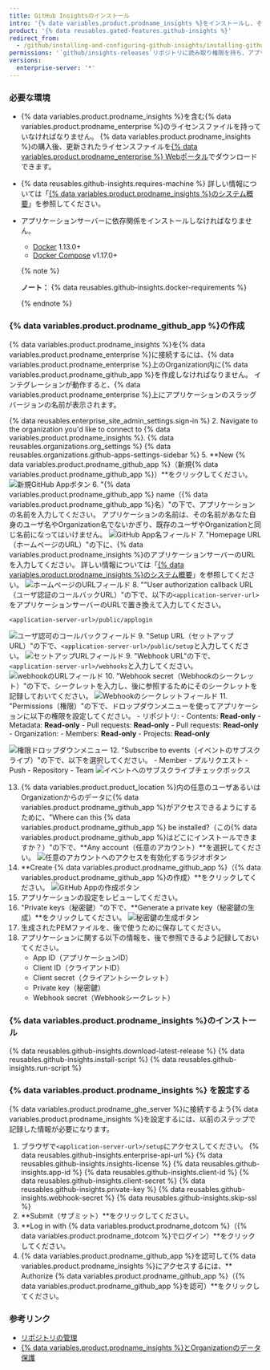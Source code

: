 ```yaml
---
title: GitHub Insightsのインストール
intro: '{% data variables.product.prodname_insights %}をインストールし、そのスタンドアローンアプリケーションを{% data variables.product.prodname_ghe_server %}に接続できます。'
product: '{% data reusables.gated-features.github-insights %}'
redirect_from:
  - /github/installing-and-configuring-github-insights/installing-github-insights
permissions: '`github/insights-releases`リポジトリに読み取り権限を持ち、アプリケーションサーバーに管理アクセスできる{% data variables.product.prodname_enterprise %}のOrganizationのオーナーは、{% data variables.product.prodname_insights %}をインストールできます。'
versions:
  enterprise-server: '*'
---
```


### 必要な環境

- {% data variables.product.prodname_insights %}を含む{% data variables.product.prodname_enterprise %}のライセンスファイルを持っていなければなりません。 {% data variables.product.prodname_insights %}の購入後、更新されたライセンスファイルを[{% data variables.product.prodname_enterprise %} Webポータル](https://enterprise.github.com/download)でダウンロードできます。
- {% data reusables.github-insights.requires-machine %} 詳しい情報については「[{% data variables.product.prodname_insights %}のシステム概要](/github/installing-and-configuring-github-insights/system-overview-for-github-insights#requirements-for-running-github-insights)」を参照してください。
- アプリケーションサーバーに依存関係をインストールしなければなりません。
  - [Docker](https://docs.docker.com/install/) 1.13.0+
  - [Docker Compose](https://docs.docker.com/compose/install/) v1.17.0+

  {% note %}

  **ノート：** {% data reusables.github-insights.docker-requirements %}

  {% endnote %}

### {% data variables.product.prodname_github_app %}の作成

{% data variables.product.prodname_insights %}を{% data variables.product.prodname_enterprise %}に接続するには、{% data variables.product.prodname_enterprise %}上のOrganization内に{% data variables.product.prodname_github_app %}を作成しなければなりません。 インテグレーションが動作すると、{% data variables.product.prodname_enterprise %}上にアプリケーションのスラッグバージョンの名前が表示されます。

{% data reusables.enterprise_site_admin_settings.sign-in %}
2. Navigate to the organization you'd like to connect to
{% data variables.product.prodname_insights %}.
{% data reusables.organizations.org_settings %}
{% data reusables.organizations.github-apps-settings-sidebar %}
5. **New {% data variables.product.prodname_github_app %}（新規{% data variables.product.prodname_github_app %}）**をクリックしてください。 ![新規GitHub Appボタン](/assets/images/help/apps/github_apps_new.png)
6. "{% data variables.product.prodname_github_app %} name（{% data variables.product.prodname_github_app %}名）"の下で、アプリケーションの名前を入力してください。 アプリケーションの名前は、その名前があなた自身のユーザ名やOrganization名でないかぎり、既存のユーザやOrganizationと同じ名前になってはいけません。 ![GitHub App名フィールド](/assets/images/help/apps/github_apps_app_name.png)
7. "Homepage URL（ホームページのURL）"の下に、{% data variables.product.prodname_insights %}のアプリケーションサーバーのURLを入力してください。 詳しい情報については「[{% data variables.product.prodname_insights %}のシステム概要](/insights/installing-and-configuring-github-insights/system-overview-for-github-insights#requirements-for-running-github-insights)」を参照してください。 ![ホームページのURLフィールド](/assets/images/help/apps/github_apps_homepage_url.png)
8. ""User authorization callback URL（ユーザ認証のコールバックURL）"の下で、以下の`<application-server-url>`をアプリケーションサーバーのURLで置き換えて入力してください。
   ```
   <application-server-url>/public/applogin
   ```
   ![ユーザ認可のコールバックフィールド](/assets/images/help/apps/github_apps_user_authorization.png)
9. "Setup URL（セットアップURL）"の下で、`<application-server-url>/public/setup`と入力してください。 ![セットアップURLフィールド](/assets/images/help/apps/github-apps-setup-url.png)
9. "Webhook URL"の下で、 `<application-server-url>/webhooks`と入力してください。 ![webhookのURLフィールド](/assets/images/help/apps/github_apps_webhook_url.png)
10. "Webhook secret（Webhookのシークレット）"の下で、シークレットを入力し、後に参照するためにそのシークレットを記録しておいてください。 ![Webhookのシークレットフィールド](/assets/images/help/apps/github_apps_webhook_secret.png)
11. "Permissions（権限）"の下で、ドロップダウンメニューを使ってアプリケーションに以下の権限を設定してください。
    - リポジトリ:
      - Contents: **Read-only**
      - Metadata: **Read-only**
      - Pull requests: **Read-only**
      - Pull requests: **Read-only**
    - Organization:
      - Members: **Read-only**
      - Projects: **Read-only**

  ![権限ドロップダウンメニュー](/assets/images/help/apps/github_apps_new_permissions_post2dot13.png)
12. "Subscribe to events（イベントのサブスクライブ）"の下で、以下を選択してください。
    - Member
    - プルリクエスト
    - Push
    - Repository
    - Team ![イベントへのサブスクライブチェックボックス](/assets/images/help/apps/github_apps_subscribe_to_events_pr_push_repository.png)

13. {% data variables.product.product_location %}内の任意のユーザあるいはOrganizationからのデータに{% data variables.product.prodname_github_app %}がアクセスできるようにするために、"Where can this {% data variables.product.prodname_github_app %} be installed?（この{% data variables.product.prodname_github_app %}はどこにインストールできますか？）"の下で、**Any account（任意のアカウント）**を選択してください。 ![任意のアカウントへのアクセスを有効化するラジオボタン](/assets/images/help/apps/github_apps_installation_options_any_account.png)
14. **Create {% data variables.product.prodname_github_app %}（{% data variables.product.prodname_github_app %}の作成）**をクリックしてください。 ![GitHub Appの作成ボタン](/assets/images/help/apps/github_apps_create_github_app.png)
15. アプリケーションの設定をレビューしてください。
16. "Private keys（秘密鍵）"の下で、**Generate a private key（秘密鍵の生成）**をクリックしてください。 ![秘密鍵の生成ボタン](/assets/images/help/apps/generate-private-key.png)
17. 生成されたPEMファイルを、後で使うために保存してください。
18. アプリケーションに関する以下の情報を、後で参照できるよう記録しておいてください。
    - App ID（アプリケーションID）
    - Client ID（クライアントID）
    - Client secret（クライアントシークレット）
    - Private key（秘密鍵）
    - Webhook secret（Webhookシークレット）

### {% data variables.product.prodname_insights %}のインストール

{% data reusables.github-insights.download-latest-release %}
{% data reusables.github-insights.install-script %}
{% data reusables.github-insights.run-script %}

### {% data variables.product.prodname_insights %} を設定する

{% data variables.product.prodname_ghe_server %}に接続するよう{% data variables.product.prodname_insights %}を設定するには、以前のステップで記録した情報が必要になります。

1. ブラウザで`<application-server-url>/setup`にアクセスしてください。
{% data reusables.github-insights.enterprise-api-url %}
{% data reusables.github-insights.insights-license %}
{% data reusables.github-insights.app-id %}
{% data reusables.github-insights.client-id %}
{% data reusables.github-insights.client-secret %}
{% data reusables.github-insights.private-key %}
{% data reusables.github-insights.webhook-secret %}
{% data reusables.github-insights.skip-ssl %}
11. **Submit（サブミット）**をクリックしてください。
12. **Log in with {% data variables.product.prodname_dotcom %}（{% data variables.product.prodname_dotcom %}でログイン）**をクリックしてください。
13. {% data variables.product.prodname_github_app %}を認可して{% data variables.product.prodname_insights %}にアクセスするには、** Authorize {% data variables.product.prodname_github_app %}（{% data variables.product.prodname_github_app %}を認可）**をクリックしてください。

### 参考リンク

- [リポジトリの管理](/insights/installing-and-configuring-github-insights/managing-repositories)
- [{% data variables.product.prodname_insights %}とOrganizationのデータ保護](/github/site-policy/github-insights-and-data-protection-for-your-organization)
